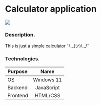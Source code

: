 # Calculator application

![](https://img.shields.io/badge/Development:-complete-green)

### Description.

This is just a simple calculator ¯\ _(ツ)\ _/¯

### Technologies.

| **Purpose** |  **Name**  |
| :---------- | :--------: |
| OS          | Windows 11 |
| Backend     | JavaScript |
| Frontend    |  HTML/CSS  |
